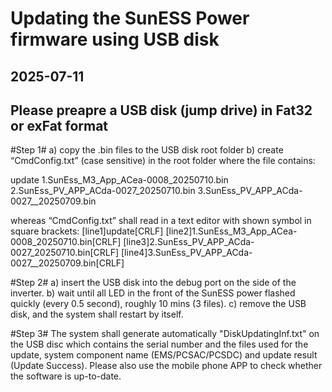 # Updating the SunESS Power firmware using USB disk #
## 2025-07-11 ##

## Please preapre a USB disk (jump drive) in Fat32 or exFat format ##

#Step 1# 
  a) copy the .bin files to the USB disk root folder
  b) create “CmdConfig.txt” (case sensitive) in the root folder where the file contains:
  
update
1.SunEss_M3_App_ACea-0008_20250710.bin 
2.SunEss_PV_APP_ACda-0027_20250710.bin 
3.SunEss_PV_APP_ACda-0027__20250709.bin 

whereas “CmdConfig.txt” shall read in a text editor with shown symbol in square brackets: 
[line1]update[CRLF]
[line2]1.SunEss_M3_App_ACea-0008_20250710.bin[CRLF]
[line3]2.SunEss_PV_APP_ACda-0027_20250710.bin[CRLF] 
[line4]3.SunEss_PV_APP_ACda-0027__20250709.bin[CRLF] 


#Step 2#
  a) insert the USB disk into the debug port on the side of the inverter. 
  b) wait until all LED in the front of the SunESS power flashed quickly (every 0.5 second), roughly 10 mins (3 files). 
  c) remove the USB disk, and the system shall restart by itself. 

#Step 3# 
  The system shall generate automatically "DiskUpdatingInf.txt" on the USB disc which contains the serial number and the files used for the update, system component name (EMS/PCSAC/PCSDC) and update result (Update Success). 
  Please also use the mobile phone APP to check whether the software is up-to-date. 


  
